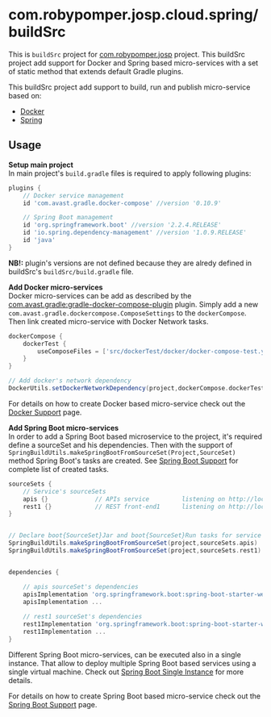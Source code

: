 # com.robypomper.josp.cloud.spring/buildSrc

This is ```buildSrc``` project for [com.robypomper.josp](../README.md)
project. This buildSrc project add support for Docker and Spring based
micro-services with a set of static method that extends default Gradle plugins. 

This buildSrc project add support to build, run and publish micro-service based on:
* [Docker](docs/DockerSupport.md)
* [Spring](docs/SpringBootSupport.md)


## Usage

**Setup main project**<br>
In main project's ```build.gradle``` files is required to apply following plugins:

```groovy
plugins {
    // Docker service management
    id 'com.avast.gradle.docker-compose' //version '0.10.9'

    // Spring Boot management
    id 'org.springframework.boot' //version '2.2.4.RELEASE'                     version not required because specified in buildSrc/build.gradle
    id 'io.spring.dependency-management' //version '1.0.9.RELEASE'              version not required because specified in buildSrc/build.gradle
    id 'java'
}
```

**NB!:** plugin's versions are not defined because they are alredy defined in 
buildSrc's ```buildSrc/build.gradle``` file.

**Add Docker micro-services**<br>
Docker micro-services can be add as described by the 
[com.avast.gradle:gradle-docker-compose-plugin](https://github.com/avast/gradle-docker-compose-plugin)
plugin. Simply add a new ```com.avast.gradle.dockercompose.ComposeSettings```
to the ```dockerCompose```. Then link created micro-service with Docker Network
tasks.

```groovy
dockerCompose {
    dockerTest {
        useComposeFiles = ['src/dockerTest/docker/docker-compose-test.yml']
    }
}

// Add docker's network dependency
DockerUtils.setDockerNetworkDependency(project,dockerCompose.dockerTest,"rp-test")
```

For details on how to create Docker based micro-service check out the
[Docker Support](docs/DockerSupport.md#Docker-microservice-configuration) page.

**Add Spring Boot micro-services**<br>
In order to add a Spring Boot based microservice to the project, it's required
define a sourceSet and his dependencies. Then with the support of 
```SpringBuildUtils.makeSpringBootFromSourceSet(Project,SourceSet)``` method
Spring Boot's tasks are created. See [Spring Boot Support](docs/SpringBootSupport.md#Spring-Boot-microservice-tasks)
for complete list of created tasks.

```groovy
sourceSets {
	// Service's sourceSets
	apis {}             // APIs service         listening on http://localhost:7081/apis
	rest1 {}            // REST front-end1      listening on http://localhost:7082/rest1
}


// Declare boot{SourceSet}Jar and boot{SourceSet}Run tasks for service's source sets
SpringBuildUtils.makeSpringBootFromSourceSet(project,sourceSets.apis)
SpringBuildUtils.makeSpringBootFromSourceSet(project,sourceSets.rest1)


dependencies {

	// apis sourceSet's dependencies
    apisImplementation 'org.springframework.boot:spring-boot-starter-web'
    apisImplementation ...
    
    // rest1 sourceSet's dependencies
    rest1Implementation 'org.springframework.boot:spring-boot-starter-web'
    rest1Implementation ...
}
```

Different Spring Boot micro-services, can be executed also in a single instance.
That allow to deploy multiple Spring Boot based services using a single virtual
machine. Check out [Spring Boot Single Instance](docs/SpringBootSingleInstance.md)
for more details.

For details on how to create Spring Boot based micro-service check out the
[Spring Boot Support](docs/SpringBootSupport.md#Spring-Boot-microservice-configuration) page.
